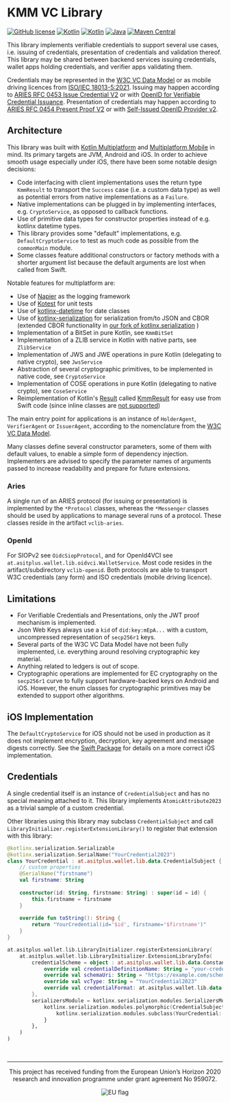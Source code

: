 # KMM VC Library
[![GitHub license](https://img.shields.io/badge/license-Apache%20License%202.0-brightgreen.svg?style=flat)](http://www.apache.org/licenses/LICENSE-2.0)
[![Kotlin](https://img.shields.io/badge/kotlin-multiplatform--mobile-orange.svg?logo=kotlin)](http://kotlinlang.org)
[![Kotlin](https://img.shields.io/badge/kotlin-1.9.10-blue.svg?logo=kotlin)](http://kotlinlang.org)
[![Java](https://img.shields.io/badge/java-11-blue.svg?logo=OPENJDK)](https://www.oracle.com/java/technologies/downloads/#java11)
[![Maven Central](https://img.shields.io/maven-central/v/at.asitplus.wallet/vclib)](https://mvnrepository.com/artifact/at.asitplus.wallet/vclib/)

This library implements verifiable credentials to support several use cases, i.e. issuing of credentials, presentation of credentials and validation thereof. This library may be shared between backend services issuing credentials, wallet apps holding credentials, and verifier apps validating them. 

Credentials may be represented in the [W3C VC Data Model](https://w3c.github.io/vc-data-model/) or as mobile driving licences from [ISO/IEC 18013-5:2021](https://www.iso.org/standard/69084.html). Issuing may happen according to [ARIES RFC 0453 Issue Credential V2](https://github.com/hyperledger/aries-rfcs/tree/main/features/0453-issue-credential-v2) or with [OpenID for Verifiable Credential Issuance](https://openid.net/specs/openid-4-verifiable-credential-issuance-1_0.html). Presentation of credentials may happen according to [ARIES RFC 0454 Present Proof V2](https://github.com/hyperledger/aries-rfcs/tree/main/features/0454-present-proof-v2) or with [Self-Issued OpenID Provider v2](https://openid.net/specs/openid-connect-self-issued-v2-1_0.html).

## Architecture

This library was built with [Kotlin Multiplatform](https://kotlinlang.org/docs/multiplatform.html) and [Multiplatform Mobile](https://kotlinlang.org/lp/mobile/) in mind. Its primary targets are JVM, Android and iOS. In order to achieve smooth usage especially under iOS, there have been some notable design decisions:

 - Code interfacing with client implementations uses the return type `KmmResult` to transport the `Success` case (i.e. a custom data type) as well as potential errors from native implementations as a `Failure`.
 - Native implementations can be plugged in by implementing interfaces, e.g. `CryptoService`, as opposed to callback functions.
 - Use of primitive data types for constructor properties instead of e.g. kotlinx datetime types.
 - This library provides some "default" implementations, e.g. `DefaultCryptoService` to test as much code as possible from the `commonMain` module.
 - Some classes feature additional constructors or factory methods with a shorter argument list because the default arguments are lost when called from Swift.
 
Notable features for multiplatform are:

 - Use of [Napier](https://github.com/AAkira/Napier) as the logging framework
 - Use of [Kotest](https://kotest.io/) for unit tests
 - Use of [kotlinx-datetime](https://github.com/Kotlin/kotlinx-datetime) for date classes
 - Use of [kotlinx-serialization](https://github.com/Kotlin/kotlinx.serialization) for serialization from/to JSON and CBOR (extended CBOR functionality in [our fork of kotlinx.serialization](https://github.com/a-sit-plus/kotlinx.serialization/) )
 - Implementation of a BitSet in pure Kotlin, see `KmmBitSet`
 - Implementation of a ZLIB service in Kotlin with native parts, see `ZlibService`
 - Implementation of JWS and JWE operations in pure Kotlin (delegating to native crypto), see `JwsService`
 - Abstraction of several cryptographic primitives, to be implemented in native code, see `CryptoService`
 - Implementation of COSE operations in pure Kotlin (delegating to native crypto), see `CoseService`
 - Reimplementation of Kotlin's [Result](https://kotlinlang.org/api/latest/jvm/stdlib/kotlin/-result/) called [KmmResult](https://github.com/a-sit-plus/kmmresult) for easy use from Swift code (since inline classes are [not supported](https://kotlinlang.org/docs/native-objc-interop.html#unsupported))

The main entry point for applications is an instance of `HolderAgent`, `VerifierAgent` or `IssuerAgent`, according to the nomenclature from the [W3C VC Data Model](https://w3c.github.io/vc-data-model/).

Many classes define several constructor parameters, some of them with default values, to enable a simple form of dependency injection. Implementers are advised to specify the parameter names of arguments passed to increase readability and prepare for future extensions.

### Aries

A single run of an ARIES protocol (for issuing or presentation) is implemented by the `*Protocol` classes, whereas the `*Messenger` classes should be used by applications to manage several runs of a protocol. These classes reside in the artifact `vclib-aries`.

### OpenId

For SIOPv2 see `OidcSiopProtocol`, and for OpenId4VCI see `at.asitplus.wallet.lib.oidvci.WalletService`. Most code resides in the artifact/subdirectory `vclib-openid`. Both protocols are able to transport W3C credentials (any form) and ISO credentials (mobile driving licence).

## Limitations

 - For Verifiable Credentials and Presentations, only the JWT proof mechanism is implemented.
 - Json Web Keys always use a `kid` of `did:key:mEpA...` with a custom, uncompressed representation of `secp256r1` keys.
 - Several parts of the W3C VC Data Model have not been fully implemented, i.e. everything around resolving cryptographic key material.
 - Anything related to ledgers is out of scope.
 - Cryptographic operations are implemented for EC cryptography on the `secp256r1` curve to fully support hardware-backed keys on Android and iOS. However, the enum classes for cryptographic primitives may be extended to support other algorithms.

## iOS Implementation

The `DefaultCryptoService` for iOS should not be used in production as it does not implement encryption, decryption, key agreement and message digests correctly. See the [Swift Package](https://github.com/a-sit-plus/swift-package-kmm-vc-library) for details on a more correct iOS implementation.

## Credentials

A single credential itself is an instance of `CredentialSubject` and has no special meaning attached to it. This library implements `AtomicAttribute2023` as a trivial sample of a custom credential.

Other libraries using this library may subclass `CredentialSubject` and call `LibraryInitializer.registerExtensionLibrary()` to register that extension with this library:

```kotlin
@kotlinx.serialization.Serializable
@kotlinx.serialization.SerialName("YourCredential2023")
class YourCredential : at.asitplus.wallet.lib.data.CredentialSubject {
    // custom properties
    @SerialName("firstname")
    val firstname: String
    
    constructor(id: String, firstname: String) : super(id = id) {
        this.firstname = firstname
    }
    
    override fun toString(): String {
        return "YourCredential(id='$id', firstname='$firstname')"
    }
}

at.asitplus.wallet.lib.LibraryInitializer.registerExtensionLibrary(
    at.asitplus.wallet.lib.LibraryInitializer.ExtensionLibraryInfo(
        credentialScheme = object : at.asitplus.wallet.lib.data.ConstantIndex.CredentialScheme {
            override val credentialDefinitionName: String = "your-credential"
            override val schemaUri: String = "https://example.com/schemas/1.0.0/yourcredential.json"
            override val vcType: String = "YourCredential2023"
            override val credentialFormat: at.asitplus.wallet.lib.data.ConstantIndex.CredentialFormat = at.asitplus.wallet.lib.data.ConstantIndex.CredentialFormat.W3C_VC
        },
        serializersModule = kotlinx.serialization.modules.SerializersModule {
            kotlinx.serialization.modules.polymorphic(CredentialSubject::class) {
                kotlinx.serialization.modules.subclass(YourCredential::class)
            }
        },
    )
)
```

<br>

---
<p align="center">
This project has received funding from the European Union’s Horizon 2020 research and innovation
programme under grant agreement No 959072.
</p>
<p align="center">
<img src="https://github.com/a-sit-plus/kmm-vc-library/assets/5648377/a236d75d-c940-401b-a60d-18c30d0c60c5" alt="EU flag">
</p>
